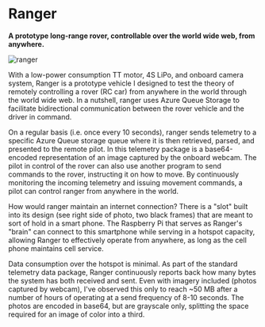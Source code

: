 # Ranger 
**A prototype long-range rover, controllable over the world wide web, from anywhere.**

![ranger](https://i.imgur.com/Hpy5jZg.jpeg)

With a low-power consumption TT motor, 4S LiPo, and onboard camera system, Ranger is a prototype vehicle I designed to test the theory of remotely controlling a rover (RC car) from anywhere in the world through the world wide web. In a nutshell, ranger uses Azure Queue Storage to facilitate bidirectional communication between the rover vehicle and the driver in command. 

On a regular basis (i.e. once every 10 seconds), ranger sends telemetry to a specific Azure Queue storage queue where it is then retrieved, parsed, and presented to the remote pilot. In this telemetry package is a base64-encoded representation of an image captured by the onboard webcam. The pilot in control of the rover can also use another program to send commands to the rover, instructing it on how to move. By continuously monitoring the incoming telemetry and issuing movement commands, a pilot can control ranger from anywhere in the world.

How would ranger maintain an internet connection? There is a "slot" built into its design (see right side of photo, two black frames) that are meant to sort of hold in a smart phone. The Raspberry Pi that serves as Ranger's "brain" can connect to this smartphone while serving in a hotspot capacity, allowing Ranger to effectively operate from anywhere, as long as the cell phone maintains cell service.

Data consumption over the hotspot is minimal. As part of the standard telemetry data package, Ranger continuously reports back how many bytes the system has both received and sent. Even with imagery included (photos captured by webcam), I've observed this only to reach ~50 MB after a number of hours of operating at a send frequency of 8-10 seconds. The photos are encoded in base64, but are grayscale only, splitting the space required for an image of color into a third.